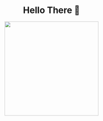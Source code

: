 <h1 align="center">
    Hello There 👋
</h1>


<div id="header" align="center" >
    <img src="https://media.giphy.com/media/CuuSHzuc0O166MRfjt/giphy.gif" width="300">
</div>
